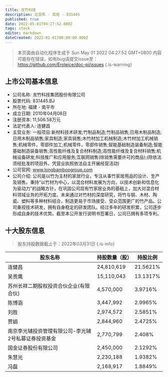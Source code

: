 ```yaml
---
title: 龙竹科技
description: 北交所 - 其他 - 831445
published: true
date: 2022-05-01T04:27:52.000Z
tags: stock
editor: markdown
dateCreated: 2022-01-01T00:00:00.000Z
---
```


> 本页面由自动化程序生成于 Sun May 01 2022 04:27:52 GMT+0800
> 内容可能存在错误，如有bug请提交issue至：https://github.com/Eroleice/doc-pi/issues
{.is-warning}

## 上市公司基本信息
- 公司名称: 龙竹科技集团股份有限公司
- 股票代码: 831445.BJ
- 所在地: 福建 - 南平市
- 成立日期: 2010年04月08日
- 注册资本: 11,506.58万元
- 法定代表人: 连健昌
- 主营业务: 一般项目:新材料技术研发;竹制品制造;竹制品销售;日用木制品制造;日用木制品销售;家具制造;家具销售;木竹材加工机械制造;木竹材加工机械销售;机械零件，零部件加工;机械零件，零部件销售;智能基础制造装备制造;智能基础制造装备销售;高性能纤维及复合材料制造;高性能纤维及复合材料销售;机械设备研发;科技推广和应用服务;互联网销售(除销售需要许可的商品);(除依法须经批准的项目外，凭营业执照依法自主开展经营活动)
- 公司官网: www.longbamboogroup.com
- 公司介绍: 公司是以竹为主材的家居行业，专注从事竹家居用品的设计、生产及销售。秉持“以竹材为中心，以混合材料发展为方向，以技术创新和信息化为驱动力”的战略方针，在巩固公司现有竹家居业务的基础上，加大对混合材料领域业务的开拓力度。未来通过对竹材的深度研究，将竹与钢、木材、陶瓷、塑料等多种材料结合，制造更易于市场接受、受众范围更广的竹产品。公司重视技术研发，拥有自身稳定的研发团队。经过多年的研发积累，公司逐步形成自身的技术优势。截至本公开发行说明书签署日，公司已拥有多项专利。


## 十大股东信息
> 股东持股数据截止于：2022年03月31日
{.is-info}

| 股东名称 | 持股数量（股） | 持股比例 |
| --- | --- | --- |
| 连健昌 | 24,810,619 | 21.5621% |
| 吴贵鹰 | 15,110,043 | 13.1317% |
| 苏州长祥二期股权投资合伙企业(有限合伙) | 4,570,000 | 3.9716% |
| 陈博涵 | 3,447,992 | 2.9965% |
| 刘胜 | 2,974,572 | 2.5851% |
| 贾娟 | 2,844,960 | 2.4725% |
| 南京李光辅投资管理有限公司-李光辅2号私募证券投资基金 | 2,770,799 | 2.408% |
| 国金证券股份有限公司 | 2,450,000 | 2.1292% |
| 朱慧光 | 2,230,188 | 1.9382% |
| 冯磊 | 2,168,917 | 1.8849% |




